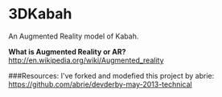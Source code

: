 3DKabah
=======

An Augmented Reality model  of Kabah.

**What is Augmented Reality or AR?** http://en.wikipedia.org/wiki/Augmented_reality

###Resources:
I've forked and modefied this project by abrie: https://github.com/abrie/devderby-may-2013-technical

